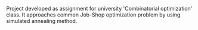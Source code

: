 Project developed as assignment for university 'Combinatorial optimization' class. It approaches common Job-Shop optimization problem by using simulated annealing method.
